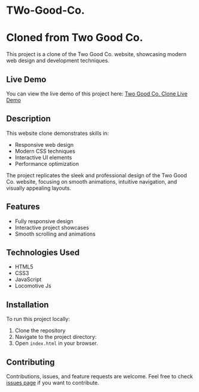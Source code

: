 # TWo-Good-Co.
# Cloned from Two Good Co.


This project is a clone of the Two Good Co. website, showcasing modern web design and development techniques.

## Live Demo

You can view the live demo of this project here: [Two Good Co. Clone Live Demo](https://ashvinupadhyay1132.github.io/TWo-Good-Co./)

## Description

This website clone demonstrates skills in:

- Responsive web design
- Modern CSS techniques
- Interactive UI elements
- Performance optimization

The project replicates the sleek and professional design of the Two Good Co. website, focusing on smooth animations, intuitive navigation, and visually appealing layouts.

## Features

- Fully responsive design
- Interactive project showcases
- Smooth scrolling and animations


## Technologies Used

- HTML5
- CSS3
- JavaScript
- Locomotive Js


## Installation

To run this project locally:

1. Clone the repository
2. Navigate to the project directory:
3. Open `index.html` in your browser.

## Contributing

Contributions, issues, and feature requests are welcome. Feel free to check [issues page](https://ashvinupadhyay1132.github.io/TWo-Good-Co./issues) if you want to contribute.

